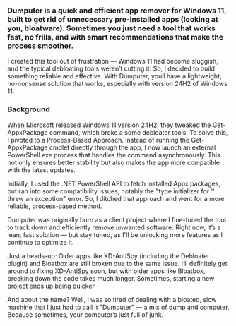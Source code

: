 ### Dumputer is a quick and efficient app remover for Windows 11, built to get rid of unnecessary pre-installed apps (looking at you, bloatware). Sometimes you just need a tool that works fast, no frills, and with smart recommendations that make the process smoother. 

I created this tool out of frustration — Windows 11 had become sluggish, and the typical debloating tools weren’t cutting it. So, I decided to build something reliable and effective. With Dumputer, youll have a lightweight, no-nonsense solution that works, especially with version 24H2 of Windows 11.

### Background
When Microsoft released Windows 11 version 24H2, they tweaked the Get-AppxPackage command, which broke a some debloater tools. To solve this, I pivoted to a Process-Based Approach. Instead of running the Get-AppxPackage cmdlet directly through the app, I now launch an external PowerShell.exe process that handles the command asynchronously. This not only ensures better stability but also makes the app more compatible with the latest updates.

Initially, I used the .NET PowerShell API to fetch installed Appx packages, but ran into some compatibility issues, notably the "type initializer for '<Module>' threw an exception" error. So, I ditched that approach and went for a more reliable, process-based method.

Dumputer was originally born as a client project where I fine-tuned the tool to track down and efficiently remove unwanted software. Right now, it’s a lean, fast solution — but stay tuned, as I'll be unlocking more features as I continue to optimize it.

Just a heads-up: Older apps like XD-AntiSpy (including the Debloater plugin) and Bloatbox are still broken due to the same issue. I’ll definitely get around to fixing XD-AntiSpy soon, but with older apps like Bloatbox, breaking down the code takes much longer. Sometimes, starting a new project ends up being quicker

And about the name? Well, I was so tired of dealing with a bloated, slow machine that I just had to call it "Dumputer" — a mix of dump and computer. Because sometimes, your computer’s just full of junk. 
